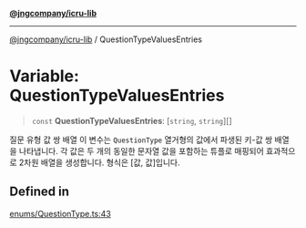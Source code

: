 [**@jngcompany/icru-lib**](../README.md)

***

[@jngcompany/icru-lib](../globals.md) / QuestionTypeValuesEntries

# Variable: QuestionTypeValuesEntries

> `const` **QuestionTypeValuesEntries**: [`string`, `string`][]

질문 유형 값 쌍 배열
이 변수는 `QuestionType` 열거형의 값에서 파생된 키-값 쌍 배열을 나타냅니다.
각 값은 두 개의 동일한 문자열 값을 포함하는 튜플로 매핑되어 효과적으로 2차원 배열을 생성합니다.
형식은 [값, 값]입니다.

## Defined in

[enums/QuestionType.ts:43](https://github.com/jngcompany/icru-lib/blob/761e262af29fb19aea42bf1fcdb824ee624d8160/src/enums/QuestionType.ts#L43)

